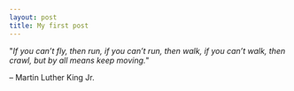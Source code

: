 ```yaml
---
layout: post
title: My first post
---
```


"*If you can’t fly, then run, if you can’t run, then walk, if you can’t walk, then crawl, but by all means keep moving.*"

– Martin Luther King Jr.
